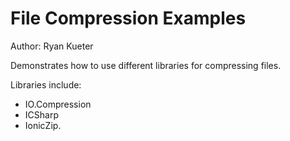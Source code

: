 # File Compression Examples

Author: Ryan Kueter

Demonstrates how to use different libraries for compressing files.

Libraries include:
+ IO.Compression
+ ICSharp
+ IonicZip.